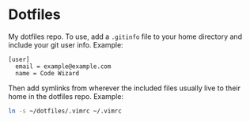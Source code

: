 # Dotfiles

My dotfiles repo. To use, add a `.gitinfo` file to your home directory and include your git user info. Example:

```
[user]
  email = example@example.com
  name = Code Wizard
```

Then add symlinks from wherever the included files usually live to their home
in the dotfiles repo. Example:

``` bash
ln -s ~/dotfiles/.vimrc ~/.vimrc
```
